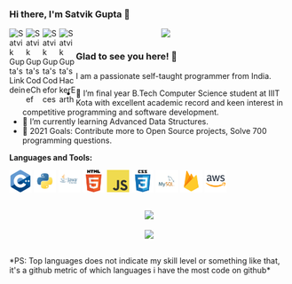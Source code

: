 ### Hi there, I'm Satvik Gupta 👋

<img align='right' src="https://media.giphy.com/media/M9gbBd9nbDrOTu1Mqx/giphy.gif" width="230">
<a href="https://www.linkedin.com/in/satvik-gupta-585184181/">
  <img align="left" alt="Satvik Gupta's Linkdein" width="30px" src="https://cdn.jsdelivr.net/npm/simple-icons@v3/icons/linkedin.svg" />
</a>
<a href="https://www.codechef.com/users/satvikgupta144">
  <img align="left" alt="Satvik Gupta's CodeChef" width="30px" src="https://cdn.jsdelivr.net/npm/simple-icons@3.4.1/icons/codechef.svg" />
</a>
<a href="https://codeforces.com/profile/satvik_gupta144">
  <img align="left" alt="Satvik Gupta's Codeforces" width="30px" src="https://cdn.jsdelivr.net/npm/simple-icons@3.4.1/icons/codeforces.svg" />
</a>
<a href="https://www.hackerearth.com/@satvik70">
  <img align="left" alt="Satvik Gupta's HackerEarth" width="30px" src="https://cdn.jsdelivr.net/npm/simple-icons@3.4.1/icons/hackerearth.svg" />
</a>
<br />

### Glad to see you here! 🤩 &nbsp;

I am a passionate self-taught programmer from India.
- 🔭 I’m final year B.Tech Computer Science student at IIIT Kota with excellent academic record and keen interest in competitive programming and software development. 
- 🌱 I’m currently learning Advanced Data Structures. 
- 🥅 2021 Goals: Contribute more to Open Source projects, Solve 700 programming questions.


**Languages and Tools:** &nbsp;


<code><img align="center" height="40" src="https://raw.githubusercontent.com/github/explore/80688e429a7d4ef2fca1e82350fe8e3517d3494d/topics/cpp/cpp.png"></code>
<code><img align="center" height="40" src="https://raw.githubusercontent.com/github/explore/80688e429a7d4ef2fca1e82350fe8e3517d3494d/topics/python/python.png"></code>
<code><img align="center" height="40" src="https://raw.githubusercontent.com/github/explore/80688e429a7d4ef2fca1e82350fe8e3517d3494d/topics/java/java.png"></code>
<code><img align="center" height="40" src="https://raw.githubusercontent.com/github/explore/80688e429a7d4ef2fca1e82350fe8e3517d3494d/topics/html/html.png"></code>
<code><img align="center" height="40" src="https://raw.githubusercontent.com/github/explore/80688e429a7d4ef2fca1e82350fe8e3517d3494d/topics/javascript/javascript.png"></code>
<code><img align="center" height="40" src="https://raw.githubusercontent.com/github/explore/80688e429a7d4ef2fca1e82350fe8e3517d3494d/topics/css/css.png"></code>
<code><img align="center" height="40" src="https://raw.githubusercontent.com/github/explore/80688e429a7d4ef2fca1e82350fe8e3517d3494d/topics/mysql/mysql.png"></code>
<code><img align="center" height="40" src="https://raw.githubusercontent.com/github/explore/80688e429a7d4ef2fca1e82350fe8e3517d3494d/topics/firebase/firebase.png"></code>
<code><img align="center" height="40" src="https://raw.githubusercontent.com/github/explore/fbceb94436312b6dacde68d122a5b9c7d11f9524/topics/aws/aws.png"></code>

<p align="center">
  <br>
  <img align="center" src="https://github-readme-stats.vercel.app/api/top-langs/?username=Satvik-Gupta&theme=buefy&hide_langs_below=1&layout=compact" />
  <br><br>
  <img align="center" src="https://github-readme-stats.vercel.app/api?username=Satvik-Gupta&show_icons=true&theme=buefy&line_height=21%22%20alt=%22Ohidur%27s%20github%20stats"/>
</p>
<br>
*PS: Top languages does not indicate my skill level or something like that, it's a github metric of which languages i have the most code on github*

